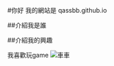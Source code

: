 #你好 我的網站是 qassbb.github.io

##介紹我是誰

##介紹我的興趣

我喜歡玩game
![車車](https://lh3.googleusercontent.com/proxy/-nWW0TjjtFEA1PJMXG6ShDzjCenPuUf22KohUgoJXnNKYGOIZOPa7HNvcA9Oe57sv4FOkBfd6_WRDkFaewMF9Q2q6bMFVFdwLtXtN0SpSLNjQa6HYwu07Q)
